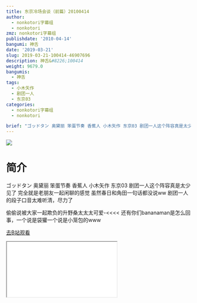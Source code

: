 ```yaml
---
title: 东京冷场会谈（前篇）20100414
author:
  - nonkotori字幕组
  - nonkotori
zmz: nonkotori字幕组
publishdate: '2010-04-14'
bangumi: 神舌
date: '2019-03-21'
slug: 2019-03-21-100414-46907696
description: 神舌&#8226;100414
weight: 9679.0
bangumis:
  - 神舌
tags:
  - 小木矢作
  - 剧团一人
  - 东京03
categories:
  - nonkotori字幕组
  - nonkotori

brief: "ゴッドタン 奥黛丽 笨蛋节奏 香蕉人 小木矢作 东京03 剧团一人这个阵容真是太少见了 完全就是老朋友一起闲聊的感觉 虽然春日和角田一句话都没说ww 剧团一人的段子口音太难听清，尽力了 偷偷说被大家一起欺负的升野桑太太太可爱-<<<< 还有你们bananaman是怎么回事，一个说是袋獾一个说是小笼包的www"
---
```

![](https://i.imgur.com/TTaPeZo.jpg)
# 简介  
ゴッドタン
奥黛丽 笨蛋节奏 香蕉人 小木矢作 东京03 剧团一人这个阵容真是太少见了
完全就是老朋友一起闲聊的感觉
虽然春日和角田一句话都没说ww
剧团一人的段子口音太难听清，尽力了

偷偷说被大家一起欺负的升野桑太太太可爱-<<<<
还有你们bananaman是怎么回事，一个说是袋獾一个说是小笼包的www  

[去B站观看](https://www.bilibili.com/video/av46907696/)
<div class ="resp-container"><iframe class="testiframe" src="//player.bilibili.com/player.html?aid=46907696"", scrolling="no", allowfullscreen="true" > </iframe></div> 
